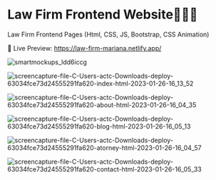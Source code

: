 # <h1>Law Firm Frontend Website💼👩‍⚖</h1>
Law Firm Frontend Pages (Html, CSS, JS, Bootstrap, CSS Animation)

📌 Live Preview:
https://law-firm-mariana.netlify.app/

![smartmockups_ldd6iccg](https://user-images.githubusercontent.com/91687711/217238202-d4dc09c3-9d2c-4c2b-b79d-b5f76b40c6d0.jpg)

![screencapture-file-C-Users-actc-Downloads-deploy-63034fce73d24555291fa620-index-html-2023-01-26-16_13_52](https://user-images.githubusercontent.com/91687711/217239680-c7cba6d4-b510-46c0-ba17-7d41839b8291.png)

![screencapture-file-C-Users-actc-Downloads-deploy-63034fce73d24555291fa620-about-html-2023-01-26-16_04_35](https://user-images.githubusercontent.com/91687711/217239065-5f7ee5cd-28cc-488b-b158-42c9d45ec4db.png)

![screencapture-file-C-Users-actc-Downloads-deploy-63034fce73d24555291fa620-blog-html-2023-01-26-16_05_13](https://user-images.githubusercontent.com/91687711/217240187-20cdedf8-40f4-4fa3-9a57-55d3873f5e7b.png)

![screencapture-file-C-Users-actc-Downloads-deploy-63034fce73d24555291fa620-atorney-html-2023-01-26-16_04_57](https://user-images.githubusercontent.com/91687711/217240703-8dbb5ebe-2e90-4d52-9b5a-23aa65f3f8cd.png)

![screencapture-file-C-Users-actc-Downloads-deploy-63034fce73d24555291fa620-contact-html-2023-01-26-16_05_33](https://user-images.githubusercontent.com/91687711/217240761-1f06a083-0772-4480-aa89-5b56c98e288c.png)

